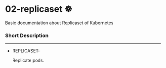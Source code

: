 # 02-replicaset ☸
Basic documentation about Replicaset of Kubernetes

### Short Description
-----------------
* REPLICASET:

  Replicate pods.
  


